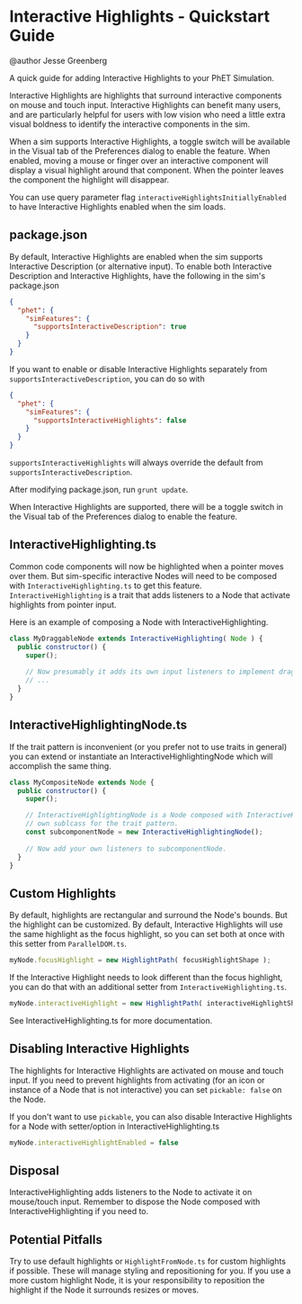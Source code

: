# Interactive Highlights - Quickstart Guide

@author Jesse Greenberg

A quick guide for adding Interactive Highlights to your PhET Simulation.

Interactive Highlights are highlights that surround interactive components on mouse and touch input. Interactive
Highlights can benefit many users, and are particularly helpful for users with low vision who need a little extra visual
boldness to identify the interactive components in the sim.

When a sim supports Interactive Highlights, a toggle switch will be available in the Visual tab of the Preferences
dialog to enable the feature. When enabled, moving a mouse or finger over an interactive component will display a visual
highlight around that component. When the pointer leaves the component the highlight will disappear.

You can use query parameter flag `interactiveHighlightsInitiallyEnabled` to have Interactive Highlights enabled when the
sim loads.

## package.json

By default, Interactive Highlights are enabled when the sim supports Interactive Description (or alternative input). To
enable both Interactive Description and Interactive Highlights, have the following in the sim's package.json

```json
{
  "phet": {
    "simFeatures": {
      "supportsInteractiveDescription": true
    }
  }
}
```

If you want to enable or disable Interactive Highlights separately from `supportsInteractiveDescription`, you can do so
with

```json
{
  "phet": {
    "simFeatures": {
      "supportsInteractiveHighlights": false
    }
  }
}
```

`supportsInteractiveHighlights` will always override the default from `supportsInteractiveDescription`.

After modifying package.json, run `grunt update`.

When Interactive Highlights are supported, there will be a toggle switch in the Visual tab of the Preferences dialog to
enable the feature.

## InteractiveHighlighting.ts

Common code components will now be highlighted when a pointer moves over them. But sim-specific interactive Nodes will
need to be composed with `InteractiveHighlighting.ts` to get this feature.
`InteractiveHighlighting` is a trait that adds listeners to a Node that activate highlights from pointer input.

Here is an example of composing a Node with InteractiveHighlighting.

```js
class MyDraggableNode extends InteractiveHighlighting( Node ) {
  public constructor() {
    super();
    
    // Now presumably it adds its own input listeners to implement dragging.
    // ... 
  }
}
```

## InteractiveHighlightingNode.ts

If the trait pattern is inconvenient (or you prefer not to use traits in general) you can extend or instantiate an
InteractiveHighlightingNode which will accomplish the same thing.

```js
class MyCompositeNode extends Node {
  public constructor() {
    super();

    // InteractiveHighlightingNode is a Node composed with InteractiveHighlighting so you don't have to create your
    // own sublcass for the trait pattern.
    const subcomponentNode = new InteractiveHighlightingNode();
    
    // Now add your own listeners to subcomponentNode.
  }
}
```

## Custom Highlights

By default, highlights are rectangular and surround the Node's bounds. But the highlight can be customized. By default,
Interactive Highlights will use the same highlight as the focus highlight, so you can set both at once with this setter
from `ParallelDOM.ts`.

```js
myNode.focusHighlight = new HighlightPath( focusHighlightShape );
```

If the Interactive Highlight needs to look different than the focus highlight, you can do that with an additional setter
from `InteractiveHighlighting.ts`.

```js
myNode.interactiveHighlight = new HighlightPath( interactiveHighlightShape );
```

See InteractiveHighlighting.ts for more documentation.

## Disabling Interactive Highlights

The highlights for Interactive Highlights are activated on mouse and touch input. If you need to prevent highlights from
activating (for an icon or instance of a Node that is not interactive) you can set `pickable: false` on the Node.

If you don't want to use `pickable`, you can also disable Interactive Highlights for a Node with setter/option in
InteractiveHighlighting.ts

```js
myNode.interactiveHighlightEnabled = false
```

## Disposal

InteractiveHighlighting adds listeners to the Node to activate it on mouse/touch input. Remember to dispose the Node
composed with InteractiveHighlighting if you need to.

## Potential Pitfalls

Try to use default highlights or `HighlightFromNode.ts` for custom highlights if possible. These will manage styling and
repositioning for you. If you use a more custom highlight Node, it is your responsibility to reposition the highlight if
the Node it surrounds resizes or moves.
